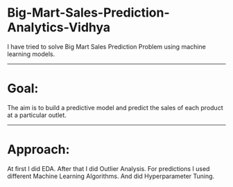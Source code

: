 # Big-Mart-Sales-Prediction-Analytics-Vidhya
I have tried to solve Big Mart Sales Prediction Problem using machine learning models.


---

# Goal:
The aim is to build a predictive model and predict the sales of each product at a particular outlet.

---


# Approach:
At first I did EDA. After that I did Outlier Analysis. 
For predictions I used different Machine Learning Algorithms. And did Hyperparameter Tuning. 
